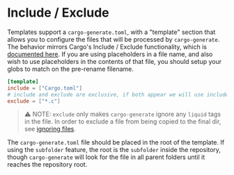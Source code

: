 # Include / Exclude

Templates support a `cargo-generate.toml`, with a "template" section that allows you to configure the files that will be processed by `cargo-generate`.
The behavior mirrors Cargo's Include / Exclude functionality, which is [documented here](https://doc.rust-lang.org/cargo/reference/manifest.html#the-exclude-and-include-fields-optional).
If you are using placeholders in a file name, and also wish to use placeholders in the contents of that file,
you should setup your globs to match on the pre-rename filename.

```toml
[template]
include = ["Cargo.toml"]
# include and exclude are exclusive, if both appear we will use include
exclude = ["*.c"]
```

> ⚠️ NOTE: `exclude` only makes `cargo-generate` ignore any `liquid` tags in the file. In order to exclude a file from being copied to the final dir, see [ignoring files](ignoring.md).

The `cargo-generate.toml` file should be placed in the root of the template. If using the `subfolder` feature, the root is the `subfolder` inside the repository, though `cargo-generate` will look for the file in all parent folders until it reaches the repository root.
